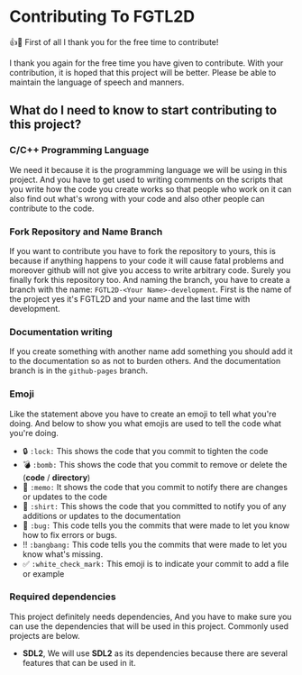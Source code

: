# Contributing To FGTL2D

:+1::tada: First of all I thank you for the free time to contribute!

I thank you again for the free time you have given to contribute. With your contribution, it is hoped that this project will be better.
Please be able to maintain the language of speech and manners.

## What do I need to know to start contributing to this project?
### C/C++ Programming Language
We need it because it is the programming language we will be using in this project.
And you have to get used to writing comments on the scripts that you write how the code 
you create works so that people who work on it can also find out what's wrong with your 
code and also other people can contribute to the code.

### Fork Repository and Name Branch
If you want to contribute you have to fork the repository to yours, this is because if 
anything happens to your code it will cause fatal problems and moreover github will not 
give you access to write arbitrary code. Surely you finally fork this repository too.
And naming the branch, you have to create a branch with the name: `FGTL2D-<Your Name>-development`. 
First is the name of the project yes it's FGTL2D and your name and the last time with development.

### Documentation writing
If you create something with another name add something you should add it to the documentation 
so as not to burden others. And the documentation branch is in the `github-pages` branch.

### Emoji
Like the statement above you have to create an emoji to tell what you're doing.
And below to show you what emojis are used to tell the code what you're doing.
- :lock: `:lock:` This shows the code that you commit to tighten the code
- :bomb: `:bomb:` This shows the code that you commit to remove or delete the (**code** / **directory**)
- :memo: `:memo:` It shows the code that you commit to notify there are changes or updates to the code
- :shirt: `:shirt:` This shows the code that you committed to notify you of any additions or updates to the documentation
- :bug: `:bug:` This code tells you the commits that were made to let you know how to fix errors or bugs.
- :bangbang: `:bangbang:` This code tells you the commits that were made to let you know what's missing.
- :white_check_mark: `:white_check_mark:` This emoji is to indicate your commit to add a file or example

### Required dependencies
This project definitely needs dependencies, And you have to make sure you can use the dependencies that will be used in this project. 
Commonly used projects are below.
- **SDL2**, We will use **SDL2** as its dependencies because there are several features that can be used in it.

